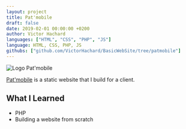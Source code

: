 ```yaml
---
layout: project
title: Pat'mobile
draft: false
date: 2019-02-01 00:00:00 +0200
author: Victor Hachard
languages: ["HTML", "CSS", "PHP", "JS"]
language: HTML, CSS, PHP, JS
githubs: ["github.com/VictorHachard/BasicWebSite/tree/patmobile"]
---
```


![Logo Pat'mobile]({{site.baseurl}}/res/patmobile/logo.png)

[Pat'mobile](https://www.patmobile.be/) is a static website that I build for a client.

## What I Learned

- PHP
- Building a website from scratch
